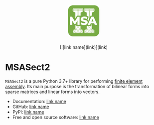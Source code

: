 <h1 align="center">
    <img alt="MSASect2 Logo" width="100px" src="Msa_Sect2_170.png">
</h1>
<div align="center">
[![link name](link)](link)
</div>

# MSASect2

`MSASect2` is a pure Python 3.7+ library for performing [finite element assembly](https://en.wikipedia.org/wiki/Finite_element_method). Its main
purpose is the transformation of bilinear forms into sparse matrices and linear forms into vectors.

- Documentation: [link name](link)
- GitHub: [link name](link)
- PyPI: [link name](link)
- Free and open source software: [link name](link)


